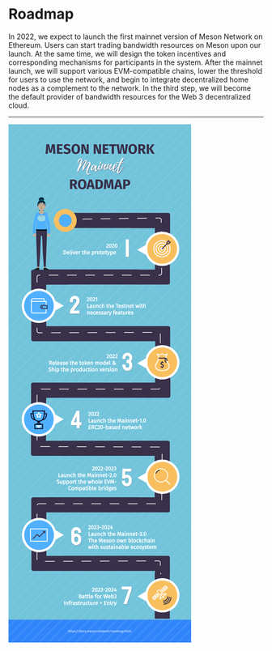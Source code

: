 # Roadmap

In 2022, we expect to launch the first mainnet version of Meson Network on Ethereum. Users can start trading bandwidth resources on Meson upon our launch. At the same time, we will design the token incentives and corresponding mechanisms for participants in the system. After the mainnet launch, we will support various EVM-compatible chains, lower the threshold for users to use the network, and begin to integrate decentralized home nodes as a complement to the network. In the third step, we will become the default provider of bandwidth resources for the Web 3 decentralized cloud.

---

![](./images/roadmap.png)